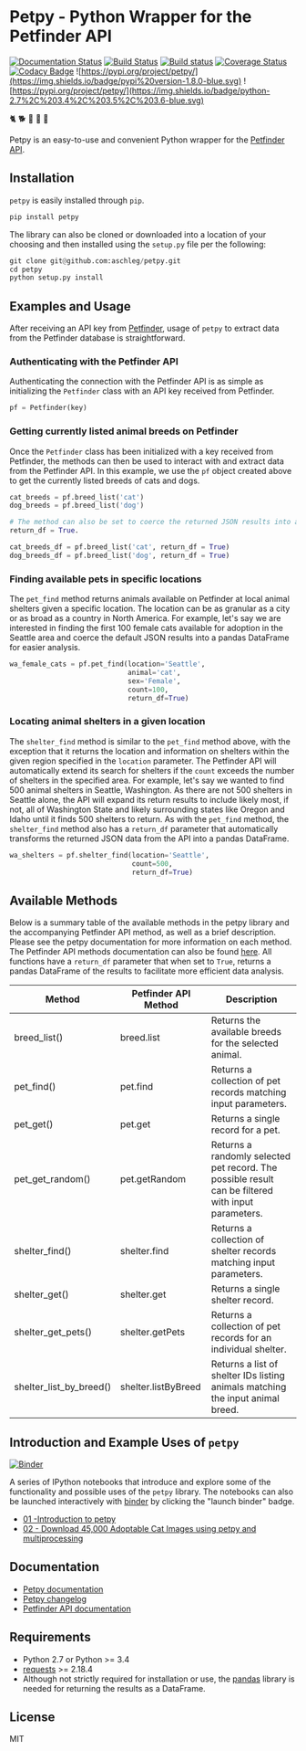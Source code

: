 # Petpy - Python Wrapper for the Petfinder API

[![Documentation Status](https://readthedocs.org/projects/petpy/badge/?version=latest)](http://petpy.readthedocs.io/en/latest/?badge=latest)
[![Build Status](https://travis-ci.org/aschleg/petpy.svg?branch=master)](https://travis-ci.org/aschleg/petpy)
[![Build status](https://ci.appveyor.com/api/projects/status/xjxufxt7obd84ygr?svg=true)](https://ci.appveyor.com/project/aschleg/petpy)
[![Coverage Status](https://coveralls.io/repos/github/aschleg/petpy/badge.svg?branch=master)](https://coveralls.io/github/aschleg/petpy?branch=master)
[![Codacy Badge](https://api.codacy.com/project/badge/Grade/ac2a4c228a9e425ba11af69f7a5c9e51)](https://www.codacy.com/app/aschleg/petpy?utm_source=github.com&amp;utm_medium=referral&amp;utm_content=aschleg/petpy&amp;utm_campaign=Badge_Grade)
![https://pypi.org/project/petpy/](https://img.shields.io/badge/pypi%20version-1.8.0-blue.svg)
![https://pypi.org/project/petpy/](https://img.shields.io/badge/python-2.7%2C%203.4%2C%203.5%2C%203.6-blue.svg)

:cat2: :dog2: :rooster: :rabbit2: :racehorse:

Petpy is an easy-to-use and convenient Python wrapper for the [Petfinder API](https://www.petfinder.com/developers/api-docs).

## Installation

`petpy` is easily installed through `pip`.

~~~ python
pip install petpy
~~~

The library can also be cloned or downloaded into a location of your choosing and then installed using the `setup.py` 
file per the following:

~~~ python
git clone git@github.com:aschleg/petpy.git
cd petpy
python setup.py install
~~~

## Examples and Usage

After receiving an API key from [Petfinder](https://www.petfinder.com/developers/api-key), usage of `petpy` to extract
data from the Petfinder database is straightforward.

### Authenticating with the Petfinder API

Authenticating the connection with the Petfinder API is as simple as initializing the `Petfinder` class with an API 
key received from Petfinder.

~~~ python
pf = Petfinder(key)
~~~

### Getting currently listed animal breeds on Petfinder

Once the `Petfinder` class has been initialized with a key received from Petfinder, the methods can then be used to 
interact with and extract data from the Petfinder API. In this example, we use the `pf` object created above to get 
the currently listed breeds of cats and dogs.

~~~ python
cat_breeds = pf.breed_list('cat')
dog_breeds = pf.breed_list('dog')

# The method can also be set to coerce the returned JSON results into a pandas DataFrame by setting the parameter 
return_df = True.

cat_breeds_df = pf.breed_list('cat', return_df = True)
dog_breeds_df = pf.breed_list('dog', return_df = True)
~~~

### Finding available pets in specific locations

The `pet_find` method returns animals available on Petfinder at local animal shelters given a specific location. The 
location can be as granular as a city or as broad as a country in North America. For example, let's say we are 
interested in finding the first 100 female cats available for adoption in the Seattle area and coerce the default 
JSON results into a pandas DataFrame for easier analysis.

~~~ python
wa_female_cats = pf.pet_find(location='Seattle', 
                             animal='cat', 
                             sex='Female', 
                             count=100, 
                             return_df=True) 
~~~

### Locating animal shelters in a given location

The `shelter_find` method is similar to the `pet_find` method above, with the exception that it returns the location 
and information on shelters within the given region specified in the `location` parameter. The Petfinder API will 
automatically extend its search for shelters if the `count` exceeds the number of shelters in the specified area. For 
example, let's say we wanted to find 500 animal shelters in Seattle, Washington. As there are not 500 shelters in 
Seattle alone, the API will expand its return results to include likely most, if not, all of Washington State and 
likely surrounding states like Oregon and Idaho until it finds 500 shelters to return. As with the `pet_find` method, 
the `shelter_find` method also has a `return_df` parameter that automatically transforms the returned JSON data from 
the API into a pandas DataFrame. 

~~~ python
wa_shelters = pf.shelter_find(location='Seattle',
                              count=500,
                              return_df=True)
~~~

## Available Methods

Below is a summary table of the available methods in the petpy library and the accompanying Petfinder API method, as
well as a brief description. Please see the petpy documentation for more information on each method. The Petfinder
API methods documentation can also be found [here](https://www.petfinder.com/developers/api-docs#methods). All 
functions have a `return_df` parameter that when set to `True`, returns a pandas DataFrame of the results to facilitate 
more efficient data analysis.

| Method                  | Petfinder API Method | Description                                                                                        |
|-------------------------|----------------------|----------------------------------------------------------------------------------------------------|
| breed_list()            | breed.list           | Returns the available breeds for the selected animal.                                              |
| pet_find()              | pet.find             | Returns a collection of pet records matching input parameters.                                     |
| pet_get()               | pet.get              | Returns a single record for a pet.                                                                 |
| pet_get_random()        | pet.getRandom        | Returns a randomly selected pet record. The possible result can be filtered with input parameters. |
| shelter_find()          | shelter.find         | Returns a collection of shelter records matching input parameters.                                 |
| shelter_get()           | shelter.get          | Returns a single shelter record.                                                                   |
| shelter_get_pets()      | shelter.getPets      | Returns a collection of pet records for an individual shelter.                                     |
| shelter_list_by_breed() | shelter.listByBreed  | Returns a list of shelter IDs listing animals matching the input animal breed.                     |

## Introduction and Example Uses of `petpy`

[![Binder](https://mybinder.org/badge.svg)](https://hub.mybinder.org/user/aschleg-petpy-klvuc0pp/tree/docs/notebooks)

A series of IPython notebooks that introduce and explore some of the functionality and possible uses of the 
`petpy` library. The notebooks can also be launched interactively with [binder](https://mybinder.org/) by clicking the 
"launch binder" badge.

* [01 -Introduction to petpy](https://github.com/aschleg/petpy/blob/master/notebooks/01-Introduction%20to%20petpy.ipynb)
* [02 - Download 45,000 Adoptable Cat Images using petpy and multiprocessing](https://github.com/aschleg/petpy/blob/master/notebooks/02-Download%2045%2C000%20Adoptable%20Cat%20Images%20with%20petpy%20and%20multiprocessing.ipynb)

## Documentation

* [Petpy documentation](http://petpy.readthedocs.io/en/latest/)
* [Petpy changelog](https://github.com/aschleg/petpy/blob/master/CHANGELOG.md)
* [Petfinder API documentation](https://www.petfinder.com/developers/api-docs)

## Requirements

* Python 2.7 or Python >= 3.4
* [requests](http://docs.python-requests.org/en/master/) >= 2.18.4
* Although not strictly required for installation or use, the [pandas](https://pandas.pydata.org/) library is needed 
for returning the results as a DataFrame.

## License

MIT